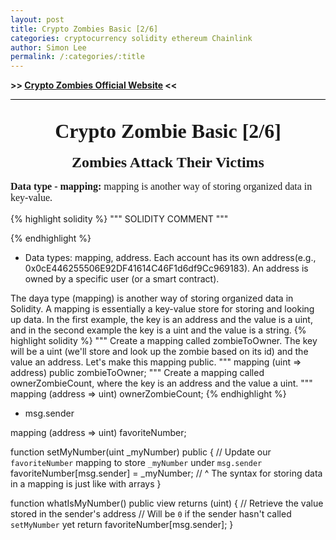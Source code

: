 ```yaml
---
layout: post
title: Crypto Zombies Basic [2/6]
categories: cryptocurrency solidity ethereum Chainlink
author: Simon Lee
permalink: /:categories/:title
---
```


<strong>>> [Crypto Zombies Official Website][cryptozombie] <<</strong>

<div style="text-align: center; font-family: 'Times New Roman', serif; font-size: 32px; font-weight: bold; margin-bottom: 18px; padding-top: 32px; border-top: black solid 1px;">Crypto Zombie Basic [2/6]</div>

<div style="text-align: center; font-family: 'Times New Roman', serif; font-size: 24px; font-weight: bold; margin-bottom: 12px;">Zombies Attack Their Victims</div>

<p style="font-family: 'Times New Roman', serif; font-size: 16px"><strong>Data type - mapping:&nbsp;</strong>mapping is another way of storing organized data in key-value.</p>
{% highlight solidity %}
""" SOLIDITY COMMENT """

{% endhighlight %}

- Data types: mapping, address.
  Each account has its own address(e.g., 0x0cE446255506E92DF41614C46F1d6df9Cc969183).
  An address is owned by a specific user (or a smart contract).

The daya type (mapping) is another way of storing organized data in Solidity.
A mapping is essentially a key-value store for storing and looking up data. In the first example, the key is an address and the value is a uint, and in the second example the key is a uint and the value is a string.
{% highlight solidity %}
""" Create a mapping called zombieToOwner. The key will be a uint (we'll store and look up the zombie based on its id) and the value an address. Let's make this mapping public. """
mapping (uint => address) public zombieToOwner;
""" Create a mapping called ownerZombieCount, where the key is an address and the value a uint. """
mapping (address => uint) ownerZombieCount;
{% endhighlight %}

- msg.sender

mapping (address => uint) favoriteNumber;

function setMyNumber(uint \_myNumber) public {
// Update our `favoriteNumber` mapping to store `_myNumber` under `msg.sender`
favoriteNumber[msg.sender] = \_myNumber;
// ^ The syntax for storing data in a mapping is just like with arrays
}

function whatIsMyNumber() public view returns (uint) {
// Retrieve the value stored in the sender's address
// Will be `0` if the sender hasn't called `setMyNumber` yet
return favoriteNumber[msg.sender];
}

<br>
<br>
<br>

[cryptozombie]: https://cryptozombies.io/
